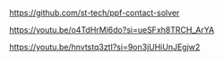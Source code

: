 https://github.com/st-tech/ppf-contact-solver

https://youtu.be/o4TdHrMi6do?si=ueSFxh8TRCH_ArYA

https://youtu.be/hnvtstq3ztI?si=9on3jUHiUnJEgjw2